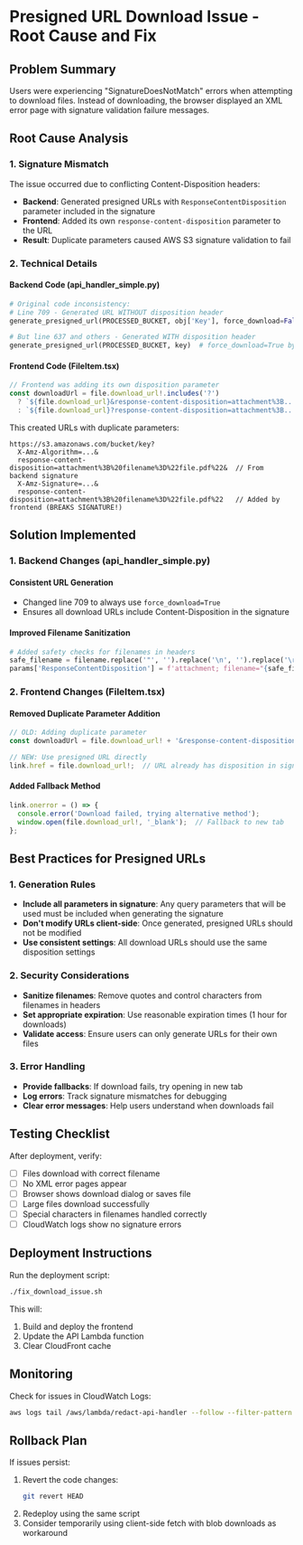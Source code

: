 # Presigned URL Download Issue - Root Cause and Fix

## Problem Summary
Users were experiencing "SignatureDoesNotMatch" errors when attempting to download files. Instead of downloading, the browser displayed an XML error page with signature validation failure messages.

## Root Cause Analysis

### 1. Signature Mismatch
The issue occurred due to conflicting Content-Disposition headers:

- **Backend**: Generated presigned URLs with `ResponseContentDisposition` parameter included in the signature
- **Frontend**: Added its own `response-content-disposition` parameter to the URL
- **Result**: Duplicate parameters caused AWS S3 signature validation to fail

### 2. Technical Details

#### Backend Code (api_handler_simple.py)
```python
# Original code inconsistency:
# Line 709 - Generated URL WITHOUT disposition header
generate_presigned_url(PROCESSED_BUCKET, obj['Key'], force_download=False)

# But line 637 and others - Generated WITH disposition header
generate_presigned_url(PROCESSED_BUCKET, key)  # force_download=True by default
```

#### Frontend Code (FileItem.tsx)
```javascript
// Frontend was adding its own disposition parameter
const downloadUrl = file.download_url!.includes('?') 
  ? `${file.download_url}&response-content-disposition=attachment%3B...`
  : `${file.download_url}?response-content-disposition=attachment%3B...`;
```

This created URLs with duplicate parameters:
```
https://s3.amazonaws.com/bucket/key?
  X-Amz-Algorithm=...&
  response-content-disposition=attachment%3B%20filename%3D%22file.pdf%22&  // From backend signature
  X-Amz-Signature=...&
  response-content-disposition=attachment%3B%20filename%3D%22file.pdf%22   // Added by frontend (BREAKS SIGNATURE!)
```

## Solution Implemented

### 1. Backend Changes (api_handler_simple.py)

#### Consistent URL Generation
- Changed line 709 to always use `force_download=True`
- Ensures all download URLs include Content-Disposition in the signature

#### Improved Filename Sanitization
```python
# Added safety checks for filenames in headers
safe_filename = filename.replace('"', '').replace('\n', '').replace('\r', '')
params['ResponseContentDisposition'] = f'attachment; filename="{safe_filename}"'
```

### 2. Frontend Changes (FileItem.tsx)

#### Removed Duplicate Parameter Addition
```javascript
// OLD: Adding duplicate parameter
const downloadUrl = file.download_url! + '&response-content-disposition=...'

// NEW: Use presigned URL directly
link.href = file.download_url!;  // URL already has disposition in signature
```

#### Added Fallback Method
```javascript
link.onerror = () => {
  console.error('Download failed, trying alternative method');
  window.open(file.download_url!, '_blank');  // Fallback to new tab
};
```

## Best Practices for Presigned URLs

### 1. Generation Rules
- **Include all parameters in signature**: Any query parameters that will be used must be included when generating the signature
- **Don't modify URLs client-side**: Once generated, presigned URLs should not be modified
- **Use consistent settings**: All download URLs should use the same disposition settings

### 2. Security Considerations
- **Sanitize filenames**: Remove quotes and control characters from filenames in headers
- **Set appropriate expiration**: Use reasonable expiration times (1 hour for downloads)
- **Validate access**: Ensure users can only generate URLs for their own files

### 3. Error Handling
- **Provide fallbacks**: If download fails, try opening in new tab
- **Log errors**: Track signature mismatches for debugging
- **Clear error messages**: Help users understand when downloads fail

## Testing Checklist

After deployment, verify:
- [ ] Files download with correct filename
- [ ] No XML error pages appear
- [ ] Browser shows download dialog or saves file
- [ ] Large files download successfully
- [ ] Special characters in filenames handled correctly
- [ ] CloudWatch logs show no signature errors

## Deployment Instructions

Run the deployment script:
```bash
./fix_download_issue.sh
```

This will:
1. Build and deploy the frontend
2. Update the API Lambda function
3. Clear CloudFront cache

## Monitoring

Check for issues in CloudWatch Logs:
```bash
aws logs tail /aws/lambda/redact-api-handler --follow --filter-pattern "SignatureDoesNotMatch"
```

## Rollback Plan

If issues persist:
1. Revert the code changes:
   ```bash
   git revert HEAD
   ```
2. Redeploy using the same script
3. Consider temporarily using client-side fetch with blob downloads as workaround
